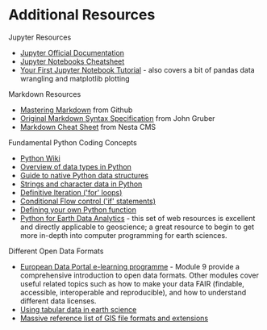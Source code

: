 # Additional Resources

Jupyter Resources
* [Jupyter Official Documentation](https://jupyter.org/documentation)
* [Jupyter Notebooks Cheatsheet](https://www.edureka.co/blog/wp-content/uploads/2018/10/Jupyter_Notebook_CheatSheet_Edureka.pdf)
* [Your First Jupyter Notebook Tutorial](https://www.dataquest.io/blog/jupyter-notebook-tutorial/) - also covers a bit of pandas data wrangling and matplotlib plotting

Markdown Resources
* [Mastering Markdown](https://guides.github.com/features/mastering-markdown/) from Github
* [Original Markdown Syntax Specification](http://daringfireball.net/projects/markdown/syntax/) from John Gruber
* [Markdown Cheat Sheet](http://nestacms.com/docs/creating-content/markdown-cheat-sheet) from Nesta CMS

Fundamental Python Coding Concepts
* [Python Wiki](https://wiki.python.org/moin/FrontPage)
* [Overview of data types in Python](https://realpython.com/python-data-types/)
* [Guide to native Python data structures](https://realpython.com/python-data-structures/)
* [Strings and character data in Python](https://realpython.com/python-strings/)
* [Definitive Iteration ('for' loops)](https://realpython.com/python-for-loop/#a-survey-of-definite-iteration-in-programming)
* [Conditional Flow control ('if' statements)](https://docs.python.org/3/tutorial/controlflow.html)
* [Defining your own Python function](https://realpython.com/defining-your-own-python-function/)
* [Python for Earth Data Analytics](https://www.earthdatascience.org/courses/intro-to-earth-data-science/python-code-fundamentals/) - this set of web resources is excellent and directly applicable to geoscience; a great resource to begin to get more in-depth into computer programming for earth sciences.

Different Open Data Formats
* [European Data Portal e-learning programme](https://data.europa.eu/elearning/en/#/id/co-01) - Module 9 provide a comprehensive introduction to open data formats. Other modules cover useful related topics such as how to make your data FAIR (findable, accessible, interoperable and reproducible), and how to understand different data licenses.
* [Using tabular data in earth science](https://www.earthdatascience.org/courses/intro-to-earth-data-science/file-formats/use-text-files/use-tabular-data/)
* [Massive reference list of GIS file formats and extensions](https://gisgeography.com/gis-formats/#Geographic_Database_File_Formats)